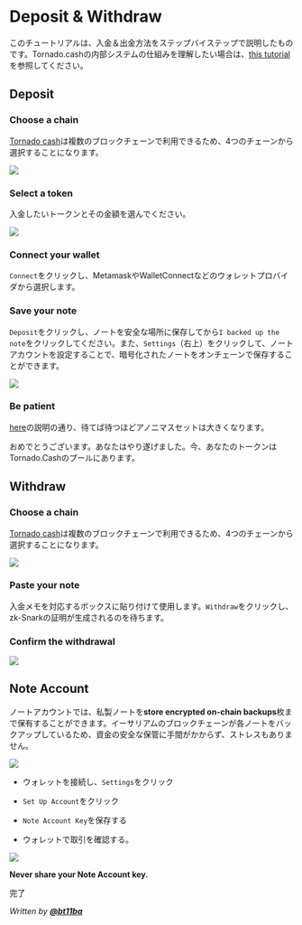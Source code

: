 # Deposit & Withdraw
このチュートリアルは、入金＆出金方法をステップバイステップで説明したものです。Tornado.cashの内部システムの仕組みを理解したい場合は、[this tutorial](../general/how-does-tornado.cash-work.md)を参照してください。

## **Deposit**
### Choose a chain
[Tornado cash](https://tornadocash.eth.link)は複数のブロックチェーンで利用できるため、4つのチェーンから選択することになります。

![](../.gitbook/assets/azpoj.gif)

### Select a token
入金したいトークンとその金額を選んでください。

![](../.gitbook/assets/abdce.gif)

### Connect your wallet
`Connect`をクリックし、MetamaskやWalletConnectなどのウォレットプロバイダから選択します。

### Save your note
`Deposit`をクリックし、ノートを安全な場所に保存してから`I backed up the note`をクリックしてください。また、`Settings`（右上）をクリックして、ノートアカウントを設定することで、暗号化されたノートをオンチェーンで保存することができます。

![](../.gitbook/assets/aaaab.gif)

### Be patient
[here](../general/tips-to-remain-anonymous.md#be-patient)の説明の通り、待てば待つほどアノニマスセットは大きくなります。

おめでとうございます。あなたはやり遂げました。今、あなたのトークンはTornado.Cashのプールにあります。

## Withdraw
### Choose a chain
[Tornado cash](https://tornadocash.eth.link)は複数のブロックチェーンで利用できるため、4つのチェーンから選択することになります。

![](../.gitbook/assets/enregistrement-de-le-cran-2021-08-25-a-16.15.15-1-.gif)

### Paste your note
入金メモを対応するボックスに貼り付けて使用します。`Withdraw`をクリックし、zk-Snarkの証明が生成されるのを待ちます。

### Confirm the withdrawal
![](../.gitbook/assets/abdaaaa.png)

## Note Account
ノートアカウントでは、私製ノートを**store encrypted on-chain backups**枚まで保有することができます。イーサリアムのブロックチェーンが各ノートをバックアップしているため、資金の安全な保管に手間がかからず、ストレスもありません。

![](https://i.imgur.com/1MF067o.png)

* ウォレットを接続し、`Settings`をクリック

* `Set Up Account`をクリック

* `Note Account Key`を保存する

* ウォレットで取引を確認する。

![](https://i.imgur.com/AqkPo5o.png)

**Never share your Note Account key.**

完了

*Written by* [***@bt11ba***](https://torn.community/u/bt11ba/)

